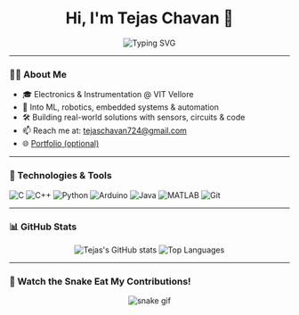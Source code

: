 <h1 align="center">Hi, I'm Tejas Chavan 👋</h1>

<p align="center">
  <img src="https://readme-typing-svg.herokuapp.com?font=Fira+Code&size=24&pause=1000&center=true&vCenter=true&multiline=true&width=435&height=60&lines=+%7C+ML+%7C+DSA+%7C+Robotics+enthusiast" alt="Typing SVG" />
</p>

---

### 🧑‍💻 About Me

- 🎓 Electronics & Instrumentation @ VIT Vellore  
- 🤖 Into ML, robotics, embedded systems & automation  
- 🛠 Building real-world solutions with sensors, circuits & code  
- 📫 Reach me at: tejaschavan724@gmail.com  
- 🌐 [Portfolio (optional)](https://your-portfolio-link.com)

---

### 🔧 Technologies & Tools

![C](https://img.shields.io/badge/C-00599C?style=flat&logo=c&logoColor=white)
![C++](https://img.shields.io/badge/C++-00599C?style=flat&logo=c%2B%2B&logoColor=white)
![Python](https://img.shields.io/badge/Python-3776AB?style=flat&logo=python&logoColor=white)
![Arduino](https://img.shields.io/badge/Arduino-00979D?style=flat&logo=arduino&logoColor=white)
![Java](https://img.shields.io/badge/Java-ED8B00?style=flat&logo=java&logoColor=white)
![MATLAB](https://img.shields.io/badge/MATLAB-0076A8?style=flat&logo=mathworks&logoColor=white)
![Git](https://img.shields.io/badge/Git-F05032?style=flat&logo=git&logoColor=white)

---

### 📊 GitHub Stats

<p align="center">
  <img src="https://github-readme-stats.vercel.app/api?username=tejaschavan724&show_icons=true&theme=radical" alt="Tejas's GitHub stats" />
  <img src="https://github-readme-stats.vercel.app/api/top-langs/?username=tejaschavan724&layout=compact&theme=radical" alt="Top Languages" />
</p>

---

### 🐍 Watch the Snake Eat My Contributions!

<p align="center">
  <img src="https://raw.githubusercontent.com/tejaschavan724/tejaschavan724/output/github-contribution-grid-snake.svg" alt="snake gif" />
</p>
